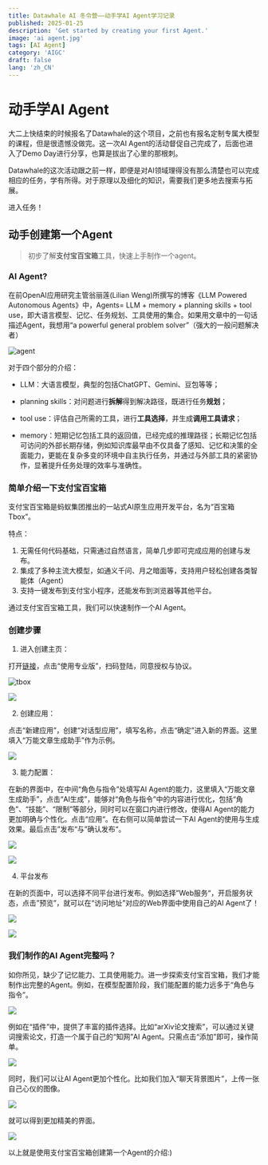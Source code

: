 ```yaml
---
title: Datawhale AI 冬令营——动手学AI Agent学习记录
published: 2025-01-25
description: 'Get started by creating your first Agent.'
image: 'ai agent.jpg'
tags: [AI Agent]
category: 'AIGC'
draft: false 
lang: 'zh_CN'
---
```


# 动手学AI Agent
大二上快结束的时候报名了Datawhale的这个项目，之前也有报名定制专属大模型的课程，但是很遗憾没做完。这一次AI Agent的活动督促自己完成了，后面也进入了Demo Day进行分享，也算是拔出了心里的那根刺。

Datawhale的这次活动跟之前一样，即便是对AI领域理得没有那么清楚也可以完成相应的任务，学有所得。对于原理以及细化的知识，需要我们更多地去搜索与拓展。

进入任务！

## 动手创建第一个Agent

>初步了解**支付宝百宝箱**工具，快速上手制作一个agent。

### AI Agent?

在前OpenAI应用研究主管翁丽莲(Lilian Weng)所撰写的博客《LLM Powered Autonomous Agents》中，Agents= LLM + memory + planning skills + tool use，即大语言模型、记忆、任务规划、工具使用的集合。如果用文章中的一句话描述Agent，我想用“a powerful general problem solver”（强大的一般问题解决者）

![agent](Agents.png)

对于四个部分的介绍：

- LLM：大语言模型，典型的包括ChatGPT、Gemini、豆包等等；

- planning skills：对问题进行**拆解**得到解决路径，既进行任务**规划**；

- tool use：评估自己所需的工具，进行**工具选择**，并生成**调用工具请求**；

- memory：短期记忆包括工具的返回值，已经完成的推理路径；长期记忆包括可访问的外部长期存储，例如知识库最早由不仅具备了感知、记忆和决策的全面能力，更能在复杂多变的环境中自主执行任务，并通过与外部工具的紧密协作，显著提升任务处理的效率与准确性。

### 简单介绍一下支付宝百宝箱
支付宝百宝箱是蚂蚁集团推出的一站式AI原生应用开发平台，名为“百宝箱Tbox”。

特点：

1. 无需任何代码基础，只需通过自然语言，简单几步即可完成应用的创建与发布。
2. 集成了多种主流大模型，如通义千问、月之暗面等，支持用户轻松创建各类智能体（Agent）
3. 支持一键发布到支付宝小程序，还能发布到浏览器等其他平台。

通过支付宝百宝箱工具，我们可以快速制作一个AI Agent。

### 创建步骤

1. 进入创建主页：

打开[链接](https://tbox.alipay.com/pro-about)，点击“使用专业版”，扫码登陆，同意授权与协议。

![tbox](tbox.png)

![](tbox2.png)

2. 创建应用： 

点击“新建应用”，创建“对话型应用”，填写名称，点击“确定”进入新的界面。这里填入“万能文章生成助手”作为示例。

![](tbox3.png)

3. 能力配置：

在新的界面中，在中间“角色与指令”处填写AI Agent的能力，这里填入“万能文章生成助手”，点击“AI生成”，能够对“角色与指令”中的内容进行优化，包括“角色”、“技能”、“限制”等部分，同时可以在窗口内进行修改，使得AI Agent的能力更加明确与个性化。点击“应用“。在右侧可以简单尝试一下AI Agent的使用与生成效果。最后点击”发布“与”确认发布“。

![](tbox5.png)

![](tbox4.png)

4. 平台发布

在新的页面中，可以选择不同平台进行发布。例如选择”Web服务“，开启服务状态，点击”预览”，就可以在“访问地址”对应的Web界面中使用自己的AI Agent了！

![](tbox6.png)

![](tbox7.png)

### 我们制作的AI Agent完整吗？

如你所见，缺少了记忆能力、工具使用能力。进一步探索支付宝百宝箱，我们才能制作出完整的Agent。例如，在模型配置阶段，我们能配置的能力远多于“角色与指令”。

![](tbox8.png)

例如在“插件”中，提供了丰富的插件选择。比如“arXiv论文搜索”，可以通过关键词搜索论文，打造一个属于自己的“知网”AI Agent。只需点击“添加”即可，操作简单。

![](tbox11.png)

同时，我们可以让AI Agent更加个性化。比如我们加入“聊天背景图片”，上传一张自己心仪的图像。


![](tbox9.png)

就可以得到更加精美的界面。

![](tbox10.png)

以上就是使用支付宝百宝箱创建第一个Agent的介绍:)